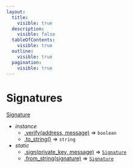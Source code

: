 ```yaml
---
layout:
  title:
    visible: true
  description:
    visible: false
  tableOfContents:
    visible: true
  outline:
    visible: true
  pagination:
    visible: true
---
```


# Signatures

[Signature](https://developer.aleo.org/sdk/wasm/nodejs/#Signature)

* _instance_
  * [.verify(address, message)](https://developer.aleo.org/sdk/wasm/nodejs/#Signature+verify) ⇒ `boolean`
  * [.to\_string()](https://developer.aleo.org/sdk/wasm/nodejs/#Signature+to\_string) ⇒ `string`
* _static_
  * [.sign(private\_key, message)](https://developer.aleo.org/sdk/wasm/nodejs/#Signature.sign) ⇒ [`Signature`](https://developer.aleo.org/sdk/wasm/nodejs/#Signature)
  * [.from\_string(signature)](https://developer.aleo.org/sdk/wasm/nodejs/#Signature.from\_string) ⇒ [`Signature`](https://developer.aleo.org/sdk/wasm/nodejs/#Signature)
